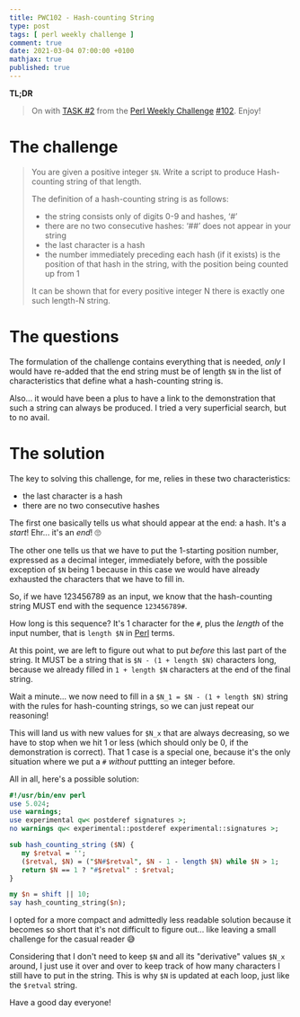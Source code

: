 ```yaml
---
title: PWC102 - Hash-counting String
type: post
tags: [ perl weekly challenge ]
comment: true
date: 2021-03-04 07:00:00 +0100
mathjax: true
published: true
---
```


**TL;DR**

> On with [TASK #2][] from the [Perl Weekly Challenge][] [#102][].
> Enjoy!

# The challenge

> You are given a positive integer `$N`. Write a script to produce
> Hash-counting string of that length.
>
> The definition of a hash-counting string is as follows:
> - the string consists only of digits 0-9 and hashes, ‘#’
> - there are no two consecutive hashes: ‘##’ does not appear in your string
> - the last character is a hash
> - the number immediately preceding each hash (if it exists) is the position of that hash in the string, with the position being counted up from 1
>
> It can be shown that for every positive integer N there is exactly one such length-N string.

# The questions

The formulation of the challenge contains everything that is needed,
*only* I would have re-added that the end string must be of length `$N`
in the list of characteristics that define what a hash-counting string
is.

Also... it would have been a plus to have a link to the demonstration
that such a string can always be produced. I tried a very superficial
search, but to no avail.

# The solution

The key to solving this challenge, for me, relies in these two
characteristics:

- the last character is a hash
- there are no two consecutive hashes

The first one basically tells us what should appear at the end: a hash.
It's a *start*! Ehr... it's an *end*! 🙄

The other one tells us that we have to put the 1-starting position
number, expressed as a decimal integer, immediately before, with the
possible exception of `$N` being 1 because in this case we would have
already exhausted the characters that we have to fill in.

So, if we have 123456789 as an input, we know that the hash-counting
string MUST end with the sequence `123456789#`.

How long is this sequence? It's 1 character for the `#`, plus the
*length* of the input number, that is `length $N` in [Perl][] terms.

At this point, we are left to figure out what to put *before* this last
part of the string. It MUST be a string that is `$N - (1 + length $N)`
characters long, because we already filled in `1 + length $N` characters
at the end of the final string.

Wait a minute... we now need to fill in a `$N_1 = $N - (1 + length $N)`
string with the rules for hash-counting strings, so we can just repeat
our reasoning!

This will land us with new values for `$N_x` that are always decreasing,
so we have to stop when we hit 1 or less (which should only be 0, if the
demonstration is correct). That 1 case is a special one, because it's
the only situation where we put a `#` *without* puttting an integer
before.

All in all, here's a possible solution:

```perl
#!/usr/bin/env perl
use 5.024;
use warnings;
use experimental qw< postderef signatures >;
no warnings qw< experimental::postderef experimental::signatures >;

sub hash_counting_string ($N) {
   my $retval = '';
   ($retval, $N) = ("$N#$retval", $N - 1 - length $N) while $N > 1;
   return $N == 1 ? "#$retval" : $retval;
}

my $n = shift || 10;
say hash_counting_string($n);
```

I opted for a more compact and admittedly less readable solution because
it becomes so short that it's not difficult to figure out... like
leaving a small challenge for the casual reader 😅

Considering that I don't need to keep `$N` and all its "derivative"
values `$N_x` around, I just use it over and over to keep track of how
many characters I still have to put in the string. This is why `$N` is
updated at each loop, just like the `$retval` string.

Have a good day everyone!


[Perl Weekly Challenge]: https://perlweeklychallenge.org/
[#102]: https://perlweeklychallenge.org/blog/perl-weekly-challenge-102/
[TASK #2]: https://perlweeklychallenge.org/blog/perl-weekly-challenge-102/#TASK2
[Perl]: https://www.perl.org/
